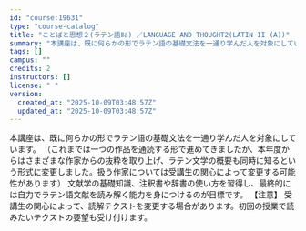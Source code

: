 ```yaml
---
id: "course:19631"
type: "course-catalog"
title: "ことばと思想２(ラテン語Ⅱa) ／LANGUAGE AND THOUGHT2(LATIN II (A))"
summary: "本講座は、既に何らかの形でラテン語の基礎文法を一通り学んだ人を対象にしています。 （これまでは一つの作品を通読する形で進めてきましたが、本年度からはさまざまな作家からの抜粋を取り上げ、ラテン文学の概要も同時に知るという形式に変更しました。扱…"
tags: []
campus: ""
credits: 2
instructors: []
license: " "
version:
  created_at: "2025-10-09T03:48:57Z"
  updated_at: "2025-10-09T03:48:57Z"
---
```


本講座は、既に何らかの形でラテン語の基礎文法を一通り学んだ人を対象にしています。 （これまでは一つの作品を通読する形で進めてきましたが、本年度からはさまざまな作家からの抜粋を取り上げ、ラテン文学の概要も同時に知るという形式に変更しました。扱う作家については受講生の関心によって変更する可能性があります） 文献学の基礎知識、注釈書や辞書の使い方を習得し、最終的には自力でラテン語文献を読み解く能力を身につけるのが目標です。 【注意】 受講生の関心によって、読解テクストを変更する場合があります。初回の授業で読みたいテクストの要望も受け付けます。
